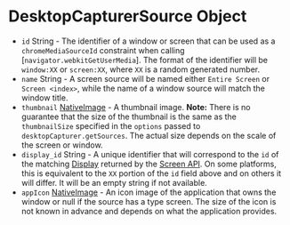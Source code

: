 # DesktopCapturerSource Object

* `id` String - The identifier of a window or screen that can be used as a
  `chromeMediaSourceId` constraint when calling
  [`navigator.webkitGetUserMedia`]. The format of the identifier will be
  `window:XX` or `screen:XX`, where `XX` is a random generated number.
* `name` String - A screen source will be named either `Entire Screen` or
  `Screen <index>`, while the name of a window source will match the window
  title.
* `thumbnail` [NativeImage](../native-image.md) - A thumbnail image. **Note:**
  There is no guarantee that the size of the thumbnail is the same as the
  `thumbnailSize` specified in the `options` passed to
  `desktopCapturer.getSources`. The actual size depends on the scale of the
  screen or window.
* `display_id` String - A unique identifier that will correspond to the `id` of
  the matching [Display](display.md) returned by the [Screen API](../screen.md).
  On some platforms, this is equivalent to the `XX` portion of the `id` field
  above and on others it will differ. It will be an empty string if not
  available.
* `appIcon` [NativeImage](../native-image.md) - An icon image of the
  application that owns the window or null if the source has a type screen.
  The size of the icon is not known in advance and depends on what
  the application provides.
